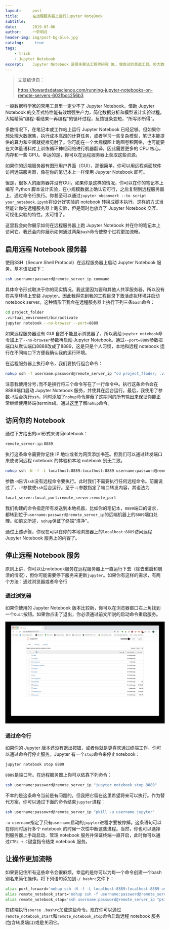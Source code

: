 ```yaml
---
layout:     post
title:      在远程服务器上运行Jupyter NoteBook
subtitle:   
date:       2019-07-06
author:     一轩明月
header-img: img/post-bg-blue.jpg
catalog: 	 true
tags:
    - trick
    - Jupyter Notebook
excerpt:    Jupyter Notebook 是很多算法工程师研究 DL，做尝试的首选工具。但大数据或其他情况下可能本地电脑支撑不住，所以需要远程服务器支持。通过 SSH 命令可以远程使用服务器上的 Notebook 服务，通过端口访问，为方便可以写成脚本
---
```


> 文章编译自：
>
> https://towardsdatascience.com/running-jupyter-notebooks-on-remote-servers-603fbcc256b3

一般数据科学家的常用工具里一定少不了 Jupyter Notebook。借助 Jupyter Notebook 的交互式特性能有效增强生产力，简化数据分析和模型设计实验过程，大幅精简“编程-看结果—再编程”的循环过程，反馈链条变短，“所写即所得”。

多数情况下，在笔记本或工作站上运行 Jupyter Notebook 已经足够。但如果你想处理大数据集，执行成本高昂的计算任务，或者学习一些复杂模型，笔记本能提供的算力和空间就捉襟见肘了。你可能在一个大规模图上跑图卷积网络，也可能要在大体量语料库上训练循环神经网络进行机器翻译，因此需要更多的 CPU 核心，内存和一些 GPU。幸运的是，你可以在远程服务器上获取这些资源。

如果你的远端服务器有图形用户界面（GUI），那很简单。你可以用远程桌面软件访问远端服务器，像在你的笔记本上一样使用 Jupyter Notebook 即可。

但是，很多人的服务器并没有GUI。如果你是这样的情况，你可以在你的笔记本上编写 Python 脚本设计实验，在小规模数据上确认它可行，之后复制到远程服务器上，通过命令行执行。你甚至可以通过`jupyter nbconvert --to script your_notebook.ipynb`将设计好实验的 notebook 转换成脚本执行。这样的方式当然能让你在远程服务器上跑实验，但是同时也放弃了 Jupyter Notebook 交互、可视化实验的特性。太可惜了。

这里我会向你展示如何在远程服务器上跑 Jupyter Notebook 并在你的笔记本上访问它。我还会向你展示如何通过两条`bash`命令使整个过程更加流畅。

## 启用远程 Notebook 服务器

使用SSH（Secure Shell Protocol）在远程服务器上启动 Jupyter Notebook 服务。基本语法如下：

```bash
ssh username:password@remote_server_ip command
```

具体命令形式取决于你的现实情况。我这里因为要和其他人共享服务器，所以没有在共享环境上安装 Jupyter。因此我得先到我的工程目录下激活虚拟环境并启动 notebook server。这种情形下我会在远程服务器上执行下列三条`bash`命令：

```bash
cd project_folder
.virtual_enviroment/bin/activate
jupyter notebook --no-browser --port=8889
```

如果远程服务器没有 GUI 自然不能显示浏览器了，所以我给`jupyter notebook`命令加上了`--no-browser`参数再启动 Jupyter Notebook。通过`--port=8889`参数把端口从默认端口8888改成了8889，这是只是个人习惯，本地和远程 notebook 运行在不同端口下方便我确认我的运行环境。

在远程服务器上执行命令，我们要执行组合命令：

```bash
nohup ssh -f username:password@remote_server_ip "cd project_floder; .virtual_environment/bin/activate; jupyter notebook --no-browser --port=8889"
```

注意我使用分号`;`而不是换行将三个命令写在了一行命令中。执行这条命令会在8889端口启动 Jupyter Notebook 服务，并使其在后台运行。最后，我使用了参数`-f`后台执行`ssh`，同时添加了`nohup`命令屏蔽了这期间的所有输出来保证你能正常继续使用终端(terminal)。通过[这里](https://www.computerhope.com/unix/unohup.htm)了解`nohup`命令。

## 访问你的 Notebook

通过下方给出的url形式来访问notebook：

```bash
remote_server-ip:8889
```

执行这条命令需要你记住 IP 地址或者为网页添加书签。但我们可以通过转发端口来使访问远程 notebook 的体验和本地 notebook 别无二致。

```bash
nohup ssh -N -f -L localhost:8889:localhost:8889 username:password@remote_server_ip
```

参数`-N`告诉`ssh`没有远程命令要执行。此时我们不需要执行任何远程命令。前面说过了，`-f`参数使`ssh`后台运行。至于`-L`参数指定了端口转发内容，其语法为

```bash
local_server:local_port:remote_server:remote_port
```

我们构建的命令指定所有发送到本地机器，比如你的笔记本，`8889`端口的请求，都转到位于`username:password@remote_server_ip`的远端机器上的`8889`端口处理。如前文所述，`nohup`保证了终端“清净”。

通过上述步骤，你现在可以在你的本地浏览器上的`localhost:8889`访问远程 Jupyter Notebook 服务上的内容了。

## 停止远程 Notebook 服务

原则上讲，你可以让notebook服务在远程服务器上一直运行下去（除去重启和崩溃的情况），但你可能需要停下服务来更新`jupyter`。如果你有这样的需求，有两个方法：通过浏览器或者命令行

### 通过浏览器

如果你使用的 Jupyter Notebook 版本比较新，你可以在浏览器窗口右上角找到一个`Quit`按钮。如果你点击了退出，你必须通过前文所说的启动命令重启服务。

![]( https://raw.githubusercontent.com/LibertyDream/diy_img_host/master/img/2019-07-07-quit-button.png)

### 通过命令行

如果你的 Jupyter 版本还没有退出按钮，或者你就是更喜欢通过终端工作，你可以通过命令行停止服务。Jupyter 有一个`stop`命令来停止notebook：

```bash
jupyter notebook stop 8889
```

`8889`是端口号。在远程服务器上你可以依靠下列命令：

```bash
ssh username:password@remote_server_ip "jupyter notebook stop 8889"
```

不幸的是这条命令当前是有问题的，但我把它留在这里希望将来可以执行。作为替代方案，你可以通过下面的命令结束`jupyter`进程：

```bash
ssh username:passowrd@remote_server_ip "pkill -u username jupyter"
```

`-u username`指定了只有`username`启动的`jupyter`进程才要被停掉。这条语句可以在你同时运行多个 notebook 的时候一次性中断这些进程。当然，你也可以选择到服务器上手动启动、管理 notebook 服务并保证终端一直开启，此时你可以通过`CTRL + C`键盘指令结束 notebook 服务。

## 让操作更加流畅

如果要记住所有这些命令会很麻烦，幸运的是你可以为每一个命令创建一个bash别名来简化操作。将下列语句添加到`~/.bashrc`文件下：

```bash
alias port_forward='nohup ssh -N -f -L localhost:8889:localhost:8889 username:password@remote_server_ip'
alias remote_notebook_start='nohup ssh -f username:password@remote_server_ip "cd rne; . virtual_environment/bin/activate; jupyter notebook --no-browser --port=8889"; port_forward'
alias remote_notebook_stop='ssh username:password@remote_server_ip "pkill -u username jupyter"'
```

在终端执行`source .bashrc`加载这些命令。现在你可以通过`remote_notebook_start`和`remote_notebook_stop`命令启动远程 notebook 服务(包含转发端口)或是关闭它。
